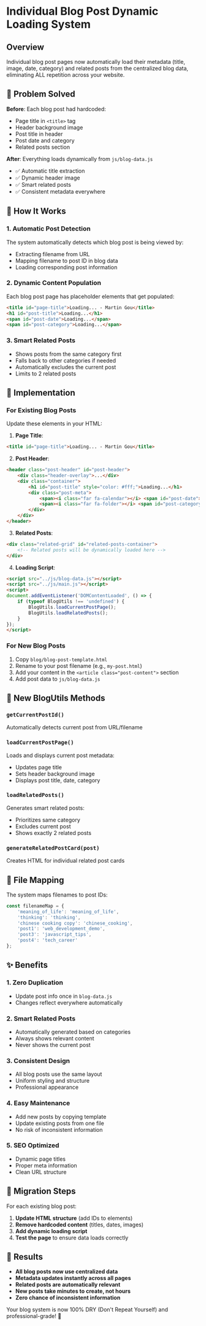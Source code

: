 # Individual Blog Post Dynamic Loading System

## Overview
Individual blog post pages now automatically load their metadata (title, image, date, category) and related posts from the centralized blog data, eliminating ALL repetition across your website.

## 🎯 Problem Solved
**Before**: Each blog post had hardcoded:
- Page title in `<title>` tag
- Header background image  
- Post title in header
- Post date and category
- Related posts section

**After**: Everything loads dynamically from `js/blog-data.js`
- ✅ Automatic title extraction
- ✅ Dynamic header image
- ✅ Smart related posts
- ✅ Consistent metadata everywhere

## 🔧 How It Works

### 1. Automatic Post Detection
The system automatically detects which blog post is being viewed by:
- Extracting filename from URL
- Mapping filename to post ID in blog data
- Loading corresponding post information

### 2. Dynamic Content Population
Each blog post page has placeholder elements that get populated:
```html
<title id="page-title">Loading... - Martin Gou</title>
<h1 id="post-title">Loading...</h1>
<span id="post-date">Loading...</span>
<span id="post-category">Loading...</span>
```

### 3. Smart Related Posts
- Shows posts from the same category first
- Falls back to other categories if needed
- Automatically excludes the current post
- Limits to 2 related posts

## 📝 Implementation

### For Existing Blog Posts
Update these elements in your HTML:

1. **Page Title**:
```html
<title id="page-title">Loading... - Martin Gou</title>
```

2. **Post Header**:
```html
<header class="post-header" id="post-header">
    <div class="header-overlay">...</div>
    <div class="container">
        <h1 id="post-title" style="color: #fff;">Loading...</h1>
        <div class="post-meta">
            <span><i class="far fa-calendar"></i> <span id="post-date">Loading...</span></span>
            <span><i class="far fa-folder"></i> <span id="post-category">Loading...</span></span>
        </div>
    </div>
</header>
```

3. **Related Posts**:
```html
<div class="related-grid" id="related-posts-container">
    <!-- Related posts will be dynamically loaded here -->
</div>
```

4. **Loading Script**:
```html
<script src="../js/blog-data.js"></script>
<script src="../js/main.js"></script>
<script>
document.addEventListener('DOMContentLoaded', () => {
    if (typeof BlogUtils !== 'undefined') {
        BlogUtils.loadCurrentPostPage();
        BlogUtils.loadRelatedPosts();
    }
});
</script>
```

### For New Blog Posts
1. Copy `blog/blog-post-template.html`
2. Rename to your post filename (e.g., `my-post.html`)
3. Add your content in the `<article class="post-content">` section
4. Add post data to `js/blog-data.js`

## 🚀 New BlogUtils Methods

### `getCurrentPostId()`
Automatically detects current post from URL/filename

### `loadCurrentPostPage()`
Loads and displays current post metadata:
- Updates page title
- Sets header background image
- Displays post title, date, category

### `loadRelatedPosts()`
Generates smart related posts:
- Prioritizes same category
- Excludes current post
- Shows exactly 2 related posts

### `generateRelatedPostCard(post)`
Creates HTML for individual related post cards

## 📁 File Mapping
The system maps filenames to post IDs:
```javascript
const filenameMap = {
    'meaning_of_life': 'meaning_of_life',
    'thinking': 'thinking',
    'chinese cooking copy': 'chinese_cooking',
    'post1': 'web_development_demo',
    'post3': 'javascript_tips',
    'post4': 'tech_career'
};
```

## ✨ Benefits

### 1. **Zero Duplication**
- Update post info once in `blog-data.js`
- Changes reflect everywhere automatically

### 2. **Smart Related Posts**
- Automatically generated based on categories
- Always shows relevant content
- Never shows the current post

### 3. **Consistent Design**
- All blog posts use the same layout
- Uniform styling and structure
- Professional appearance

### 4. **Easy Maintenance**
- Add new posts by copying template
- Update existing posts from one file
- No risk of inconsistent information

### 5. **SEO Optimized**
- Dynamic page titles
- Proper meta information
- Clean URL structure

## 🔄 Migration Steps

For each existing blog post:

1. **Update HTML structure** (add IDs to elements)
2. **Remove hardcoded content** (titles, dates, images)
3. **Add dynamic loading script**
4. **Test the page** to ensure data loads correctly

## 🎉 Results

- **All blog posts now use centralized data**
- **Metadata updates instantly across all pages**
- **Related posts are automatically relevant**
- **New posts take minutes to create, not hours**
- **Zero chance of inconsistent information**

Your blog system is now 100% DRY (Don't Repeat Yourself) and professional-grade! 🌟
